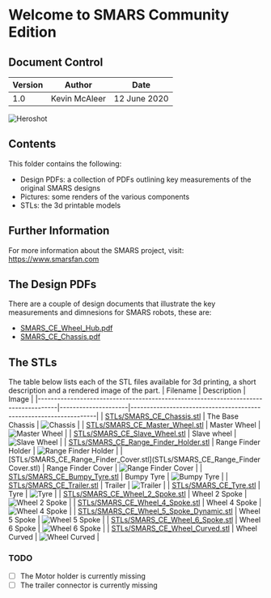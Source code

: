 # Welcome to SMARS Community Edition

## Document Control

| Version | Author        | Date         |
|---------|---------------|--------------|
| 1.0     | Kevin McAleer | 12 June 2020 |

![Heroshot](Pictures/Heroshot.png)

## Contents

This folder contains the following:

- Design PDFs: a collection of PDFs outlining key measurements of the original SMARS designs
- Pictures: some renders of the various components
- STLs: the 3d printable models

## Further Information

 For more information about the SMARS project, visit:
 <https://www.smarsfan.com>

## The Design PDFs

There are a couple of design documents that illustrate the key measurements and dimnesions for SMARS robots, these are:

- [SMARS_CE_Wheel_Hub.pdf](Design/SMARS_CE_Wheel_Hub.pdf)
- [SMARS_CE_Chassis.pdf](Design/SMARS_CE_Chassis.pdf)

## The STLs

The table below lists each of the STL files available for 3d printing, a short description and a rendered image of the part.
| Filename                                                                           | Description         | Image                                                             |
|------------------------------------------------------------------------------------|---------------------|-------------------------------------------------------------------|
| [STLs/SMARS_CE_Chassis.stl](STLs/SMARS_CE_Chassis.stl)                             | The Base Chassis    | ![Chassis](Pictures/chassis.png)                                  |
| [STLs/SMARS_CE_Master_Wheel.stl](STLs/SMARS_CE_Master_Wheel.stl)                   | Master Wheel        | ![Master Wheel](Pictures/SMARS_CE_Master_Wheel.png)               |
| [STLs/SMARS_CE_Slave_Wheel.stl](STLs/SMARS_CE_Slave_Wheel.stl)                    | Slave wheel         | ![Slave Wheel](Pictures/SMARS_CE_Slave_Wheel.png)                 |
| [STLs/SMARS_CE_Range_Finder_Holder.stl](STLs/SMARS_CE_Range_Finder_Holder.stl)             | Range Finder Holder | ![Range Finder Holder](Pictures/SMARS_CE_Range_Finder_Holder.png) |
| [STLs/SMARS_CE_Range_Finder_Cover.stl](STLs/SMARS_CE_Range_Finder Cover.stl)       | Range Finder Cover  | ![Range Finder Cover](Pictures/SMARS_CE_Range_Finder_Cover.png)   |
| [STLs/SMARS_CE_Bumpy_Tyre.stl](STLs/SMARS_CE_Bumpy_Tyre.stl)                       | Bumpy Tyre          | ![Bumpy Tyre](Pictures/SMARS_CE_Bumpy_Tyre.png)                   |
| [STLs/SMARS_CE_Trailer.stl](STLs/SMARS_CE_Trailer.stl)                             | Trailer             | ![Trailer](Pictures/SMARS_CE_Trailer.png)                         |
| [STLs/SMARS_CE_Tyre.stl](STLs/SMARS_CE_Tyre.stl)                                   | Tyre                | ![Tyre](Pictures/SMARS_CE_Tyre.png)                               |
| [STLs/SMARS_CE_Wheel_2_Spoke.stl](STLs/SMARS_CE_Wheel_2_Spoke.stl)                 | Wheel 2 Spoke       | ![Wheel 2 Spoke](Pictures/SMARS_CE_Wheel_2_Spoke.png)             |
| [STLs/SMARS_CE_Wheel_4_Spoke.stl](STLs/SMARS_CE_Wheel_4_Spoke.stl)                 | Wheel 4 Spoke       | ![Wheel 4 Spoke](Pictures/SMARS_CE_Wheel_4_Spoke.png)             |
| [STLs/SMARS_CE_Wheel_5_Spoke_Dynamic.stl](STLs/SMARS_CE_Wheel_5_Spoke_Dynamic.stl) | Wheel 5 Spoke       | ![Wheel 5 Spoke](Pictures/SMARS_CE_Wheel_5_Spoke.png)             |
| [STLs/SMARS_CE_Wheel_6_Spoke.stl](STLs/SMARS_CE_Wheel_6_Spoke.stl)                 | Wheel 6 Spoke       | ![Wheel 6 Spoke](Pictures/SMARS_CE_Wheel_6_Spoke.png)             |
| [STLs/SMARS_CE_Wheel_Curved.stl](STLs/SMARS_CE_Wheel_Curved.stl)                   | Wheel Curved        | ![Wheel Curved](Pictures/SMARS_CE_Wheel_Curved.png)               |

### TODO

- [ ] The Motor holder is currently missing
- [ ] The trailer connector is currently missing
